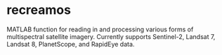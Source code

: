 # recreamos

MATLAB function for reading in and processing various forms of multispectral satellite imagery. Currently supports Sentinel-2, Landsat 7, Landsat 8, PlanetScope, and RapidEye data.
